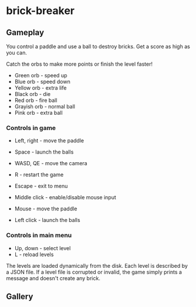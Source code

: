 # brick-breaker

## Gameplay

You control a paddle and use a ball to destroy bricks. Get a score as high as you can.

Catch the orbs to make more points or finish the level faster!

- Green orb - speed up
- Blue orb - speed down
- Yellow orb - extra life
- Black orb - die
- Red orb - fire ball
- Grayish orb - normal ball
- Pink orb - extra ball

### Controls in game

- Left, right - move the paddle
- Space - launch the balls
- WASD, QE - move the camera
- R - restart the game
- Escape - exit to menu

- Middle click - enable/disable mouse input
- Mouse - move the paddle
- Left click - launch the balls

### Controls in main menu

- Up, down - select level
- L - reload levels

The levels are loaded dynamically from the disk. Each level is described by a JSON file. If a level file is corrupted or
invalid, the game simply prints a message and doesn't create any brick.

## Gallery
